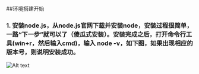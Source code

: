 ##环境搭建开始
###  1. 安装node.js，从node.js官网下载并安装node，安装过程很简单，一路“下一步”就可以了（傻瓜式安装）。安装完成之后，打开命令行工具(win+r，然后输入cmd)，输入 node -v，如下图，如果出现相应的版本号，则说明安装成功。
![Alt text](fe7726909c64.png)